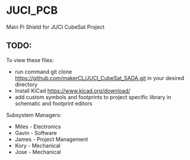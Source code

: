 # JUCI_PCB
Main Pi Shield for JUCI CubeSat Project

TODO:
-

To view these files:
- run command git clone https://github.com/makerCL/JUCI_CubeSat_SADA.git in your desired directory
- Install KiCad  https://www.kicad.org/download/ 
- add custom symbols and footprints to project specific library in schematic and footprint editors

Subsystem Managers:
- Miles - Electronics
- Gavin - Software
- James - Project Management
- Kory  - Mechanical
- Jose  - Mechanical

